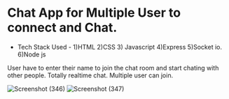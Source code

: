 # Chat App for Multiple User to connect and Chat.
* Tech Stack Used - 1)HTML 2)CSS 3) Javascript 4)Express 5)Socket io. 6)Node js 

User have to enter their name to join the chat room and start chating with other people.
Totally realtime chat.
Multiple user can join.

![Screenshot (346)](https://user-images.githubusercontent.com/82999578/147398163-e0e5c109-6072-458c-8b7f-451f476adb76.png)
![Screenshot (347)](https://user-images.githubusercontent.com/82999578/147398165-b8c5dc16-f139-49ce-ad87-757de872879d.png)
